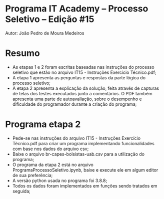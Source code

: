 # Programa IT Academy – Processo Seletivo – Edição #15

Autor: João Pedro de Moura Medeiros

# Resumo

- As etapas 1 e 2 foram escritas baseadas nas instruções do processo seletivo que estão no arquivo IT15 - Instruções Exercício Técnico.pdf;
- A etapa 1 apresenta as perguntas e respostas da parte lógica do processo seletivo;
- A etapa 2 apresenta a explicação da solução, feita através de capturas de telas dos testes executados junto a comentários. O PDF também apresenta uma parte       de autoavaliação, sobre o desempenho e dificuldade do programador durante a criação do programa;

# Programa etapa 2

- Pede-se nas instruções do arquivo IT15 - Instruções Exercício Técnico.pdf para criar um programa implementando funcionalidades com base nos dados do arquivo     csv;
- Baixe o arquivo br-capes-bolsistas-uab.csv para a utilização do programa;
- O programa da etapa 2 está no arquivo ProgramaProcessoSeletivo.ipynb, baixe e execute ele em algum editor de sua preferência;
- A versão python usada no programa foi 3.8.8;
- Todos os dados foram implementados em funções sendo tratados em seguida;
